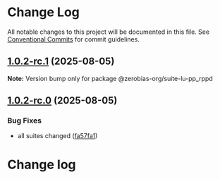 # Change Log

All notable changes to this project will be documented in this file.
See [Conventional Commits](https://conventionalcommits.org) for commit guidelines.

## [1.0.2-rc.1](https://github.com/zerobias-org/suite/compare/@zerobias-org/suite-lu-pp_rppd@1.0.2-rc.0...@zerobias-org/suite-lu-pp_rppd@1.0.2-rc.1) (2025-08-05)

**Note:** Version bump only for package @zerobias-org/suite-lu-pp_rppd





## [1.0.2-rc.0](https://github.com/zerobias-org/suite/compare/@zerobias-org/suite-lu-pp_rppd@1.0.1...@zerobias-org/suite-lu-pp_rppd@1.0.2-rc.0) (2025-08-05)


### Bug Fixes

* all suites changed ([fa57fa1](https://github.com/zerobias-org/suite/commit/fa57fa1af7628003297df46b2d7740fe95bd2666))





# Change log
